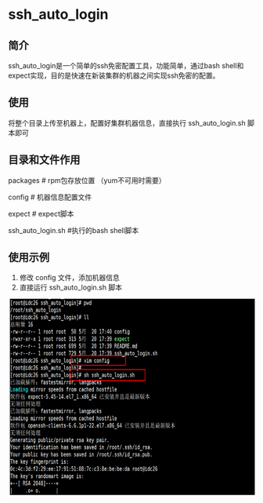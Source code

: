 # ssh_auto_login
## 简介
ssh_auto_login是一个简单的ssh免密配置工具，功能简单，通过bash shell和expect实现，目的是快速在新装集群的机器之间实现ssh免密的配置。
## 使用
将整个目录上传至机器上，配置好集群机器信息，直接执行 ssh_auto_login.sh 脚本即可
## 目录和文件作用
packages                                         # rpm包存放位置 （yum不可用时需要）

config                                             # 机器信息配置文件

expect                                            #  expect脚本

ssh_auto_login.sh                              #执行的bash shell脚本
## 使用示例

1. 修改 config 文件，添加机器信息
2. 直接运行 ssh_auto_login.sh 脚本

 <img src="https://github.com/dxdbl/ssh_auto_login/blob/master/images/ssh_auto_login.png" width = "600" height = "400" alt="image" align=center />
 
 
